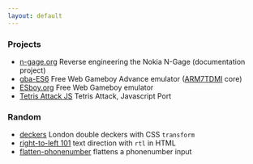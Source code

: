 ```yaml
---
layout: default
---
```


### Projects

* [n-gage.org](http://n-gage.org) Reverse engineering the Nokia N-Gage (documentation project)
* [gba-ES6](http://loociano.github.io/gba-ES6/) Free Web Gameboy Advance emulator ([ARM7TDMI](https://en.wikipedia.org/wiki/ARM7) core)
* [ESboy.org](http://www.esboy.org) Free Web Gameboy emulator
* [Tetris Attack JS](http://loociano.github.io/tetris-attack-ai/) Tetris Attack, Javascript Port 

### Random

* [deckers](http://loociano.github.io/deckers) London double deckers with CSS `transform`
* [right-to-left 101](http://loociano.github.io/right-to-left-html-101) text direction with `rtl` in HTML
* [flatten-phonenumber](http://loociano.github.io/flatten-phonenumber/) flattens a phonenumber input
